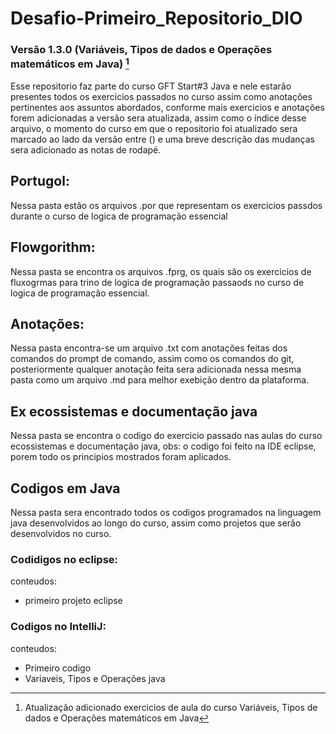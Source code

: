 # Desafio-Primeiro_Repositorio_DIO
### Versão 1.3.0 (Variáveis, Tipos de dados e Operações matemáticos em Java) [^1]

Esse repositorio faz parte do curso GFT Start#3 Java e nele estarão presentes todos os exercicios passados no curso assim como anotações pertinentes aos assuntos abordados, conforme mais exercicios e anotações forem adicionadas a versão sera atualizada, assim como o índice desse arquivo, o momento do curso em que o repositorio foi atualizado sera marcado ao lado da versão entre () e uma breve descrição das mudanças sera adicionado as notas de rodapé.

## Portugol:
Nessa pasta estão os arquivos .por que representam os exercicios passdos durante o curso de logica de programação essencial

## Flowgorithm:
Nessa pasta se encontra os arquivos .fprg, os quais são os exercicios de fluxogrmas para trino de logica de programação passaods no curso de logica de programação essencial.

## Anotações:
Nessa pasta encontra-se um arquivo .txt com anotações feitas dos comandos do prompt de comando, assim como os comandos do git, posteriormente qualquer anotação feita sera adicionada nessa mesma pasta como um arquivo .md para melhor exebição dentro da plataforma.

## Ex ecossistemas e documentação java
Nessa pasta se encontra o codigo do exercicio passado nas aulas do curso ecossistemas e documentação java, obs: o codigo foi feito na IDE eclipse, porem todo os principios mostrados foram aplicados.

## Codigos em Java
Nessa pasta sera encontrado todos os codigos programados na linguagem java desenvolvidos ao longo do curso, assim como projetos que serão desenvolvidos no curso.
### Codidigos no eclipse:
conteudos:
- primeiro projeto eclipse

### Codigos no IntelliJ:
conteudos:
- Primeiro codigo
- Variaveis, Tipos e Operações java


[^1]: Atualização adicionado exercicios de aula do curso Variáveis, Tipos de dados e Operações matemáticos em Java
